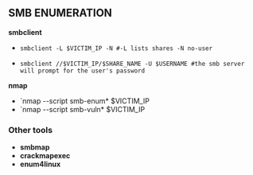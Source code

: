 ## SMB ENUMERATION
**smbclient**
- `smbclient -L $VICTIM_IP -N #-L lists shares -N no-user`

- `smbclient //$VICTIM_IP/$SHARE_NAME -U $USERNAME #the smb server will prompt for the user's password`

**nmap**
- `nmap --script smb-enum* $VICTIM_IP
- `nmap --script smb-vuln* $VICTIM_IP

### Other tools

- **smbmap**
- **crackmapexec**
- **enum4linux**
